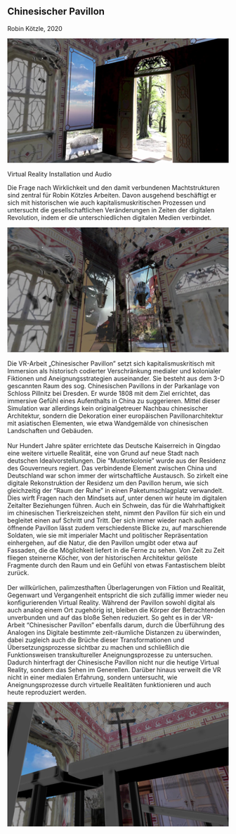 ## Chinesischer Pavillon

Robin Kötzle, 2020 

![Screenshot VR installation](./graphics/content/1_DokuChinesischerPavillon_4.jpg)

Virtual Reality Installation und Audio

Die Frage nach Wirklichkeit und den damit verbundenen Machtstrukturen sind zentral für Robin Kötzles Arbeiten. Davon ausgehend beschäftigt er sich mit historischen wie auch kapitalismuskritischen Prozessen und untersucht die gesellschaftlichen Veränderungen in Zeiten der digitalen Revolution, indem er die unterschiedlichen digitalen Medien verbindet.

![Screenshot VR installation](./graphics/content/2_DokuChinesischerPavillon_5.jpg)

Die VR-Arbeit „Chinesischer Pavillon” setzt sich kapitalismuskritisch mit Immersion als historisch codierter Verschränkung medialer und kolonialer Fiktionen und Aneignungsstrategien auseinander. Sie besteht aus dem 3-D gescannten Raum des sog. Chinesischen Pavillons in der Parkanlage von Schloss Pillnitz bei Dresden. Er wurde 1808 mit dem Ziel errichtet, das immersive Gefühl eines Aufenthalts in China zu suggerieren. Mittel dieser Simulation war allerdings kein originalgetreuer Nachbau chinesischer Architektur, sondern die Dekoration einer europäischen Pavillonarchitektur mit asiatischen Elementen, wie etwa Wandgemälde von chinesischen Landschaften und Gebäuden.  
<br>
Nur Hundert Jahre später errichtete das Deutsche Kaiserreich in Qingdao eine weitere virtuelle Realität, eine von Grund auf neue Stadt nach deutschen Idealvorstellungen. Die “Musterkolonie” wurde aus der Residenz des Gouverneurs regiert. Das verbindende Element zwischen China und Deutschland war schon immer der wirtschaftliche Austausch. So zirkelt eine digitale Rekonstruktion der Residenz um den Pavillon herum, wie sich gleichzeitig der “Raum der Ruhe” in einen Paketumschlagplatz verwandelt. Dies wirft Fragen nach den Mindsets auf, unter denen wir heute im digitalen Zeitalter Beziehungen führen. Auch ein Schwein, das für die Wahrhaftigkeit im chinesischen Tierkreiszeichen steht, nimmt den Pavillon für sich ein und begleitet einen auf Schritt und Tritt. Der sich immer wieder nach außen öffnende Pavillon lässt zudem verschiedenste Blicke zu, auf marschierende Soldaten, wie sie mit imperialer Macht und politischer Repräsentation einhergehen, auf die Natur, die den Pavillon umgibt oder etwa auf Fassaden, die die Möglichkeit liefert in die Ferne zu sehen. Von Zeit zu Zeit fliegen steinerne Köcher, von der historischen Architektur gelöste Fragmente durch den Raum und ein Gefühl von etwas Fantastischem bleibt zurück.  
<br>
Der willkürlichen, palimzesthaften Überlagerungen von Fiktion und Realität, Gegenwart und Vergangenheit entspricht die sich zufällig immer wieder neu konfigurierenden Virtual Reality. Während der Pavillon sowohl digital als auch analog einem Ort zugehörig ist, bleiben die Körper der Betrachtenden unverbunden und auf das bloße Sehen reduziert. So geht es in der VR-Arbeit “Chinesischer Pavillon” ebenfalls darum, durch die Überführung des Analogen ins Digitale bestimmte zeit-räumliche Distanzen zu überwinden, dabei zugleich auch die Brüche dieser Transformationen und Übersetzungsprozesse sichtbar zu machen und schließlich die Funktionsweisen transkultureller Aneignungsprozesse zu untersuchen. Dadurch hinterfragt der Chinesische Pavillon nicht nur die heutige Virtual Reality, sondern das Sehen im Generellen. Darüber hinaus verweilt die VR nicht in einer medialen Erfahrung, sondern untersucht, wie Aneignungsprozesse durch virtuelle Realitäten funktionieren und auch heute reproduziert werden.

![Screenshot VR installation](./graphics/content/3_DokuChinesischerPavillon_7.jpg)
